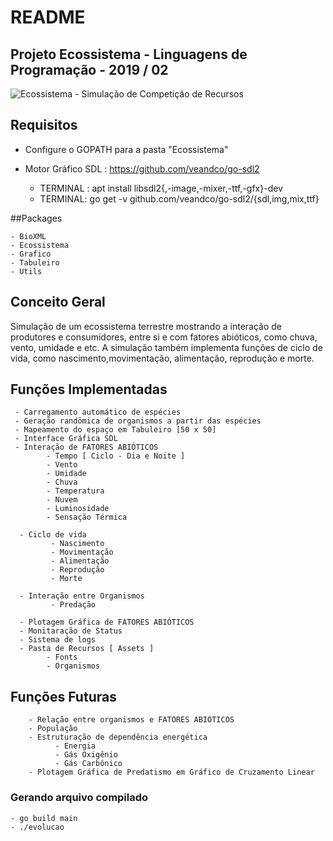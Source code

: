 # README

## Projeto Ecossistema - Linguagens de Programação - 2019 / 02


![Ecossistema - Simulação de Competição de Recursos](https://github.com/luandkg/Ecossistema/tree/OrganismosXML/assets/prints/EcossistemaP3.png)


## Requisitos


 - Configure o GOPATH para a pasta "Ecossistema"

 - Motor Gráfico SDL : https://github.com/veandco/go-sdl2 
    - TERMINAL : apt install libsdl2{,-image,-mixer,-ttf,-gfx}-dev
    - TERMINAL: go get -v github.com/veandco/go-sdl2/{sdl,img,mix,ttf}
 
##Packages

    - BioXML
    - Ecossistema
    - Grafico
    - Tabuleiro
    - Utils

## Conceito Geral

Simulação de um ecossistema terrestre mostrando a interação de produtores e consumidores, entre si e com fatores abióticos, como chuva, vento, umidade e etc.
A simulação também implementa funções de ciclo de vida, como nascimento,movimentação, alimentação, reprodução e morte.

## Funções Implementadas

     - Carregamento automático de espécies
     - Geração randômica de organismos a partir das espécies
     - Mapeamento do espaço em Tabuleiro [50 x 50]
     - Interface Gráfica SDL
     - Interação de FATORES ABIÓTICOS
            - Tempo [ Ciclo - Dia e Noite ]
            - Vento
            - Umidade
            - Chuva
            - Temperatura
            - Nuvem
            - Luminosidade
            - Sensação Térmica
            
      - Ciclo de vida
             - Nascimento
             - Movimentação
             - Alimentação
             - Reprodução
             - Morte
                  
      - Interação entre Organismos
             - Predação
             
      - Plotagem Gráfica de FATORES ABIÓTICOS
      - Monitaração de Status
      - Sistema de logs
      - Pasta de Recursos [ Assets ]
            - Fonts
            - Organismos
       
## Funções Futuras

        - Relação entre organismos e FATORES ABIÓTICOS
        - População
        - Estruturação de dependência energética
              - Energia
              - Gás Oxigênio
              - Gás Carbônico
        - Plotagem Gráfica de Predatismo em Gráfico de Cruzamento Linear
        
### Gerando arquivo compilado

    - go build main
    - ./evolucao
